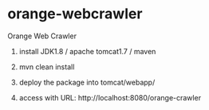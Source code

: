# orange-webcrawler
Orange Web Crawler

1. install JDK1.8 / apache tomcat1.7 / maven 

2. mvn clean install

3. deploy the package into tomcat/webapp/

4. access with URL: http://localhost:8080/orange-crawler
